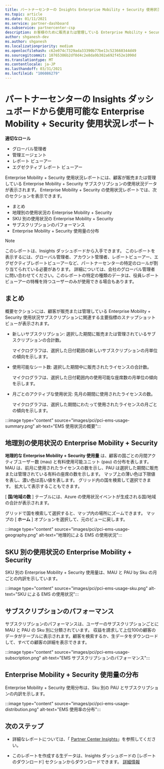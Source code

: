 ```yaml
---
title: パートナーセンターの Insights Enterprise Mobility + Security 使用状況レポート
ms.topic: article
ms.date: 01/11/2021
ms.service: partner-dashboard
ms.subservice: partnercenter-csp
description: お客様のために販売または管理している Enterprise Mobility + Security サブスクリプションの使用状況について、お客様がどのように改善できるかをご確認ください。
author: shganesh-dev
ms.author: shganesh
ms.localizationpriority: medium
ms.openlocfilehash: c62e074c7329ada33390b77be13c523660344d49
ms.sourcegitcommit: 10765386b2df0d4c2e8da9b302a692f452e1090d
ms.translationtype: MT
ms.contentlocale: ja-JP
ms.lasthandoff: 03/31/2021
ms.locfileid: "106086279"
---
```

# <a name="enterprise-mobility--security-usage-report-available-from-the-partner-center-insights-dashboard"></a>パートナーセンターの Insights ダッシュボードから使用可能な Enterprise Mobility + Security 使用状況レポート

**適切なロール**

- グローバル管理者
- 管理エージェント
- レポート ビューアー
- エグゼクティブ レポート ビューアー

Enterprise Mobility + Security 使用状況レポートには、顧客が販売または管理している Enterprise Mobility + Security サブスクリプションの使用状況データが表示されます。 Enterprise Mobility + Security の使用状況レポートでは、次のセクションを表示できます。

- まとめ
- 地理別の使用状況の Enterprise Mobility + Security
- SKU 別の使用状況の Enterprise Mobility + Security
- サブスクリプションのパフォーマンス
- Enterprise Mobility + Security 使用量の分布

 > [!NOTE]
 > このレポートは、Insights ダッシュボードから入手できます。 このレポートを表示するには、グローバル管理者、アカウント管理者、レポートビューアー、エグゼクティブレポートビューアーなど、パートナーセンターの特定のロールが割り当てられている必要があります。 詳細については、会社のグローバル管理者に問い合わせてください。このレポートの特定の種類のデータは、役員レポートビューアーの特権を持つユーザーのみが使用できる場合もあります。

## <a name="summary"></a>まとめ

概要セクションには、顧客が販売または管理している Enterprise Mobility + Security 使用状況サブスクリプションに関連する主要指標のスナップショットビューが表示されます。 

- 新しいサブスクリプション: 選択した期間に販売または管理されているサブスクリプションの合計数。

   マイクログラフは、選択した日付範囲の新しいサブスクリプションの月単位の傾向を示します。

- 使用可能なシート数: 選択した期間中に販売されたライセンスの合計数。

   マイクログラフは、選択した日付範囲内の使用可能な座席数の月単位の傾向を示します。

- 月ごとのアクティブな使用状況: 先月の期間に使用されたライセンスの数。

   マイクログラフは、選択した期間にわたって使用されたライセンスの月ごとの傾向を示します。

:::image type="content" source="images/pci/pci-ems-usage-summary.png" alt-text="EMS 使用状況の概要":::

## <a name="enterprise-mobility--security-usage-by-geography"></a>地理別の使用状況の Enterprise Mobility + Security

**地理的な Enterprise Mobility + Security 使用量** は、顧客の国ごとの月間アクティブユーザー数 (mau) と有料使用可能ユニット (pau) の分布を表します。 MAU は、前月に使用されたライセンスの数を示し、PAU は選択した期間に販売または管理されている有料の座席の数を示します。 マップ上の薄い色は下限値を表し、濃い色は高い値を表します。 グリッド内の国を検索して選択できます。 拡大して表示することもできます。

[ **国/地域の数** ] テーブルには、Azure の使用状況イベントが生成される国/地域の合計が表示されます。

グリッドで国を検索して選択すると、マップ内の場所にズームできます。 マップの [ **ホーム** ] オプションを選択して、元のビューに戻します。

:::image type="content" source="images/pci/pci-ems-usage-geography.png" alt-text="地理的による EMS の使用状況":::

## <a name="enterprise-mobility--security-usage-by-sku"></a>SKU 別の使用状況の Enterprise Mobility + Security

SKU 別の Enterprise Mobility + Security 使用量は、MAU と PAU by Sku の月ごとの内訳を示しています。

:::image type="content" source="images/pci/pci-ems-usage-sku.png" alt-text="SKU による EMS の使用状況":::

## <a name="subscriptions-performance"></a>サブスクリプションのパフォーマンス

サブスクリプションのパフォーマンスは、ユーザーのサブスクリプションごとに MAU と PAU の Sku 別に分類されています。 収益を請求して上位100の顧客のデータがテーブルに表示されます。顧客を検索するか、生データをダウンロードして、すべての顧客の詳細を表示できます。

:::image type="content" source="images/pci/pci-ems-usage-subscription.png" alt-text="EMS サブスクリプションのパフォーマンス":::

## <a name="enterprise-mobility--security-usage-distribution"></a>Enterprise Mobility + Security 使用量の分布

Enterprise Mobility + Security 使用分布は、Sku 別の PAU とサブスクリプションの内訳を示します。

:::image type="content" source="images/pci/pci-ems-usage-distribution.png" alt-text="EMS 使用率の分布":::

## <a name="next-steps"></a>次のステップ

- 詳細なレポートについては、「 [Partner Center Insights](partner-center-insights.md)」を参照してください。

- このレポートを作成する生データは、Insights ダッシュボードの [レポートのダウンロード] セクションからダウンロードできます。 [詳細情報](pci-download-reports.md) 

